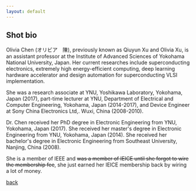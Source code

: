 ```yaml
---
layout: default
---
```


## Shot bio

Olivia Chen (オリビア　陳), previously known as Qiuyun Xu and Olivia Xu, is an assistant professor at the Institute of Advanced Sciences of Yokohama National University, Japan. Her current researches include superconducting electronics, extremely high energy-efficient computing, deep learning hardware accelerator and design automation for superconducting VLSI implementation.

She was a research associate at YNU, Yoshikawa Laboratory, Yokohama, Japan (2017), part-time lecturer at YNU, Department of Electrical and Computer Engineering, Yokohama, Japan (2014-2017), and Device Engineer at Sony China Electronics Ltd,. Wuxi, China (2008-2010).

Dr. Chen received her PhD degree in Electronic Engineering from YNU, Yokohama, Japan (2017). She received her master's degree in Electronic Engineering from YNU, Yokohama, Japan (2014). She received her bachelor's degree in Electronic Engineering from Southeast University, Nanjing, China (2008).

She is a member of IEEE and ~~was a member of IEICE until she forgot to wire the membership fee~~, she just earned her IEICE membership back by wiring a lot of money.

[back](./)
